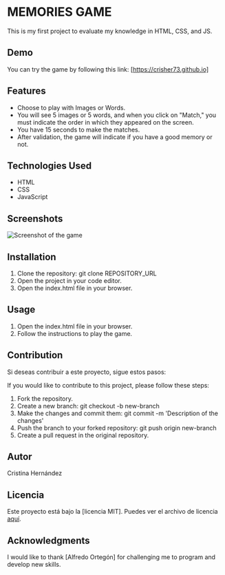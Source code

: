 # MEMORIES GAME

This is my first project to evaluate my knowledge in HTML, CSS, and JS.

## Demo
You can try the game by following this link: [https://crisher73.github.io]

## Features

- Choose to play with Images or Words.
- You will see 5 images or 5 words, and when you click on "Match," you must indicate the order in which they appeared on the screen.
- You have 15 seconds to make the matches.
- After validation, the game will indicate if you have a good memory or not. 



## Technologies Used

- HTML
- CSS
- JavaScript

## Screenshots
![Screenshot of the game](images/memories-game-image.png)

## Installation

1. Clone the repository: git clone REPOSITORY_URL
2. Open the project in your code editor.
3. Open the index.html file in your browser.

## Usage

1. Open the index.html file in your browser.
2. Follow the instructions to play the game.

## Contribution

Si deseas contribuir a este proyecto, sigue estos pasos:

If you would like to contribute to this project, please follow these steps:

1. Fork the repository.
2. Create a new branch: git checkout -b new-branch
3. Make the changes and commit them: git commit -m 'Description of the changes'
4. Push the branch to your forked repository: git push origin new-branch
5. Create a pull request in the original repository.

## Autor

Cristina Hernández 

## Licencia

Este proyecto está bajo la [licencia MIT]. Puedes ver el archivo de licencia [aquí](https://opensource.org/license/mit/).

## Acknowledgments

I would like to thank [Alfredo Ortegón] for challenging me to program and develop new skills.